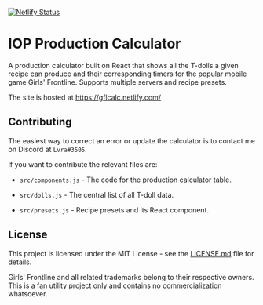 [![Netlify Status](https://api.netlify.com/api/v1/badges/d1567a64-40f1-4569-bed1-240767c8eeed/deploy-status)](https://app.netlify.com/sites/iop-calculator/deploys)

# IOP Production Calculator

A production calculator built on React that shows all the T-dolls a given recipe can produce and their corresponding timers for the popular mobile game Girls' Frontline. Supports multiple servers and recipe presets.

The site is hosted at https://gflcalc.netlify.com/

## Contributing

The easiest way to correct an error or update the calculator is to contact me on Discord at `Lvra#3505`.

If you want to contribute the relevant files are:

* `src/components.js` - The code for the production calculator table.

* `src/dolls.js` - The central list of all T-doll data.

* `src/presets.js` - Recipe presets and its React component.

## License

This project is licensed under the MIT License - see the [LICENSE.md](LICENSE.md) file for details.

Girls' Frontline and all related trademarks belong to their respective owners. This is a fan utility project only and contains no commercialization whatsoever.
